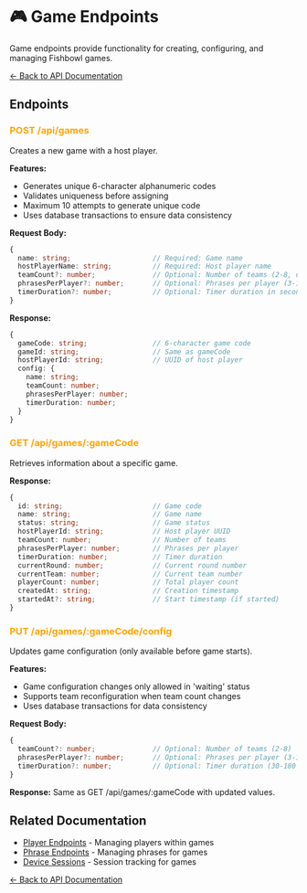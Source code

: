 # 🎮 Game Endpoints

Game endpoints provide functionality for creating, configuring, and managing Fishbowl games.

[← Back to API Documentation](../documentation.md)

## Endpoints

### <span style="color: orange;">POST /api/games</span>
Creates a new game with a host player.

**Features:**
- Generates unique 6-character alphanumeric codes
- Validates uniqueness before assigning
- Maximum 10 attempts to generate unique code
- Uses database transactions to ensure data consistency

**Request Body:**
```typescript
{
  name: string;                    // Required: Game name
  hostPlayerName: string;          // Required: Host player name
  teamCount?: number;              // Optional: Number of teams (2-8, default: 2)
  phrasesPerPlayer?: number;       // Optional: Phrases per player (3-10, default: 5)
  timerDuration?: number;          // Optional: Timer duration in seconds (30-180, default: 60)
}
```

**Response:**
```typescript
{
  gameCode: string;                // 6-character game code
  gameId: string;                  // Same as gameCode
  hostPlayerId: string;            // UUID of host player
  config: {
    name: string;
    teamCount: number;
    phrasesPerPlayer: number;
    timerDuration: number;
  }
}
```

### <span style="color: orange;">GET /api/games/:gameCode</span>
Retrieves information about a specific game.

**Response:**
```typescript
{
  id: string;                      // Game code
  name: string;                    // Game name
  status: string;                  // Game status
  hostPlayerId: string;            // Host player UUID
  teamCount: number;               // Number of teams
  phrasesPerPlayer: number;        // Phrases per player
  timerDuration: number;           // Timer duration
  currentRound: number;            // Current round number
  currentTeam: number;             // Current team number
  playerCount: number;             // Total player count
  createdAt: string;               // Creation timestamp
  startedAt?: string;              // Start timestamp (if started)
}
```

### <span style="color: orange;">PUT /api/games/:gameCode/config</span>
Updates game configuration (only available before game starts).

**Features:**
- Game configuration changes only allowed in 'waiting' status
- Supports team reconfiguration when team count changes
- Uses database transactions for data consistency

**Request Body:**
```typescript
{
  teamCount?: number;              // Optional: Number of teams (2-8)
  phrasesPerPlayer?: number;       // Optional: Phrases per player (3-10)
  timerDuration?: number;          // Optional: Timer duration (30-180 seconds)
}
```

**Response:**
Same as GET /api/games/:gameCode with updated values.

## Related Documentation

- [Player Endpoints](./player-endpoints.md) - Managing players within games
- [Phrase Endpoints](./phrase-endpoints.md) - Managing phrases for games
- [Device Sessions](./device-session-endpoints.md) - Session tracking for games

[← Back to API Documentation](../documentation.md)
